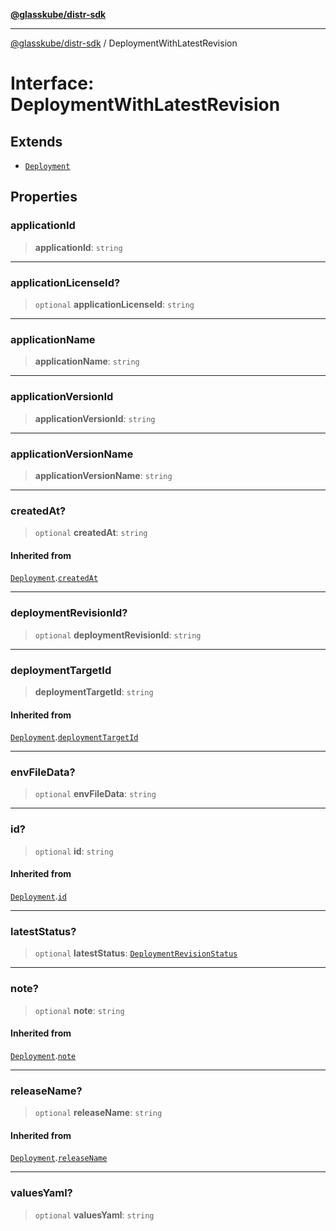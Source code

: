 [**@glasskube/distr-sdk**](../README.md)

---

[@glasskube/distr-sdk](../README.md) / DeploymentWithLatestRevision

# Interface: DeploymentWithLatestRevision

## Extends

- [`Deployment`](Deployment.md)

## Properties

### applicationId

> **applicationId**: `string`

---

### applicationLicenseId?

> `optional` **applicationLicenseId**: `string`

---

### applicationName

> **applicationName**: `string`

---

### applicationVersionId

> **applicationVersionId**: `string`

---

### applicationVersionName

> **applicationVersionName**: `string`

---

### createdAt?

> `optional` **createdAt**: `string`

#### Inherited from

[`Deployment`](Deployment.md).[`createdAt`](Deployment.md#createdat)

---

### deploymentRevisionId?

> `optional` **deploymentRevisionId**: `string`

---

### deploymentTargetId

> **deploymentTargetId**: `string`

#### Inherited from

[`Deployment`](Deployment.md).[`deploymentTargetId`](Deployment.md#deploymenttargetid)

---

### envFileData?

> `optional` **envFileData**: `string`

---

### id?

> `optional` **id**: `string`

#### Inherited from

[`Deployment`](Deployment.md).[`id`](Deployment.md#id)

---

### latestStatus?

> `optional` **latestStatus**: [`DeploymentRevisionStatus`](DeploymentRevisionStatus.md)

---

### note?

> `optional` **note**: `string`

#### Inherited from

[`Deployment`](Deployment.md).[`note`](Deployment.md#note)

---

### releaseName?

> `optional` **releaseName**: `string`

#### Inherited from

[`Deployment`](Deployment.md).[`releaseName`](Deployment.md#releasename)

---

### valuesYaml?

> `optional` **valuesYaml**: `string`
